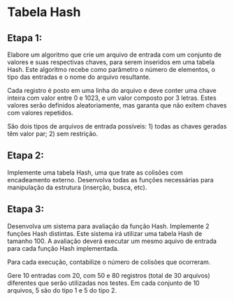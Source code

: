 # Tabela Hash

## Etapa 1:

Elabore um algoritmo que crie um arquivo de entrada com um conjunto de valores e suas respectivas chaves, para serem inseridos em uma tabela Hash. Este algoritmo recebe como parâmetro o número de elementos, o tipo das entradas e o nome do arquivo resultante.

Cada registro é posto em uma linha do arquivo e deve conter uma chave inteira com valor entre 0 e 1023, e um valor composto por 3 letras. Estes valores serão definidos aleatoriamente, mas garanta que não exitem chaves com valores repetidos.

São dois tipos de arquivos de entrada possíveis: 1) todas as chaves geradas têm valor par; 2) sem restrição.

## Etapa 2:

Implemente uma tabela Hash, uma que trate as colisões com encadeamento externo. Desenvolva todas as funções necessárias para manipulação da estrutura (inserção, busca, etc).

## Etapa 3:

Desenvolva um sistema para avaliação da função Hash. Implemente 2 funções Hash distintas. Este sistema irá utilizar uma tabela Hash de tamanho 100. A avaliação deverá executar um mesmo aquivo de entrada para cada função Hash implementada.

Para cada execução, contabilize o número de colisões que ocorreram.

Gere 10 entradas com 20, com 50 e 80 registros (total de 30 arquivos) diferentes que serão utilizadas nos testes. Em cada conjunto de 10 arquivos, 5 são do tipo 1 e 5 do tipo 2.
